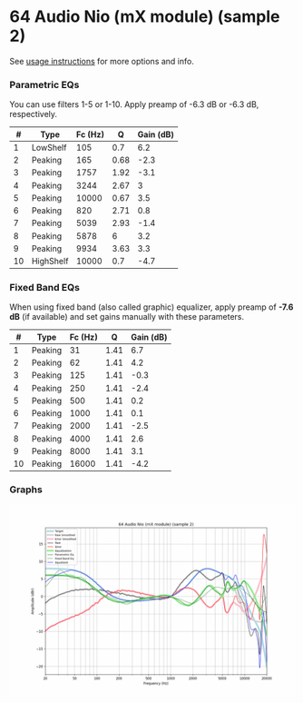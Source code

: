 # 64 Audio Nio (mX module) (sample 2)
See [usage instructions](https://github.com/jaakkopasanen/AutoEq#usage) for more options and info.

### Parametric EQs
You can use filters 1-5 or 1-10. Apply preamp of -6.3 dB or -6.3 dB, respectively.

|   # | Type      |   Fc (Hz) |    Q |   Gain (dB) |
|-----|-----------|-----------|------|-------------|
|   1 | LowShelf  |       105 | 0.7  |         6.2 |
|   2 | Peaking   |       165 | 0.68 |        -2.3 |
|   3 | Peaking   |      1757 | 1.92 |        -3.1 |
|   4 | Peaking   |      3244 | 2.67 |         3   |
|   5 | Peaking   |     10000 | 0.67 |         3.5 |
|   6 | Peaking   |       820 | 2.71 |         0.8 |
|   7 | Peaking   |      5039 | 2.93 |        -1.4 |
|   8 | Peaking   |      5878 | 6    |         3.2 |
|   9 | Peaking   |      9934 | 3.63 |         3.3 |
|  10 | HighShelf |     10000 | 0.7  |        -4.7 |

### Fixed Band EQs
When using fixed band (also called graphic) equalizer, apply preamp of **-7.6 dB** (if available) and set gains manually with these parameters.

|   # | Type    |   Fc (Hz) |    Q |   Gain (dB) |
|-----|---------|-----------|------|-------------|
|   1 | Peaking |        31 | 1.41 |         6.7 |
|   2 | Peaking |        62 | 1.41 |         4.2 |
|   3 | Peaking |       125 | 1.41 |        -0.3 |
|   4 | Peaking |       250 | 1.41 |        -2.4 |
|   5 | Peaking |       500 | 1.41 |         0.2 |
|   6 | Peaking |      1000 | 1.41 |         0.1 |
|   7 | Peaking |      2000 | 1.41 |        -2.5 |
|   8 | Peaking |      4000 | 1.41 |         2.6 |
|   9 | Peaking |      8000 | 1.41 |         3.1 |
|  10 | Peaking |     16000 | 1.41 |        -4.2 |

### Graphs
![](./64%20Audio%20Nio%20(mX%20module)%20(sample%202).png)
